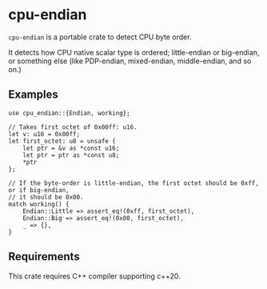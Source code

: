 # cpu-endian

`cpu-endian` is a portable crate to detect CPU byte order.

It detects how CPU native scalar type is ordered; little-endian or big-endian, or something else (like PDP-endian, mixed-endian, middle-endian, and so on.)

## Examples

```
use cpu_endian::{Endian, working};

// Takes first octet of 0x00ff: u16.
let v: u16 = 0x00ff;
let first_octet: u8 = unsafe {
    let ptr = &v as *const u16;
    let ptr = ptr as *const u8;
    *ptr
};

// If the byte-order is little-endian, the first octet should be 0xff, or if big-endian,
// it should be 0x00.
match working() {
    Endian::Little => assert_eq!(0xff, first_octet),
    Endian::Big => assert_eq!(0x00, first_octet),
    _ => {},
}
```

## Requirements

This crate requires C++ compiler supporting c++20.
